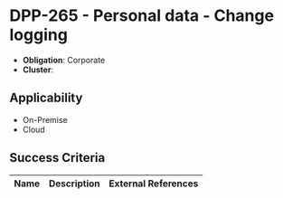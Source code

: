 # DPP-265 - Personal data - Change logging

- **Obligation**: Corporate
- **Cluster**: 






## Applicability

- On-Premise
- Cloud



## Success Criteria

| Name | Description | External References |
| ----- | ---------- | ------------------- |

